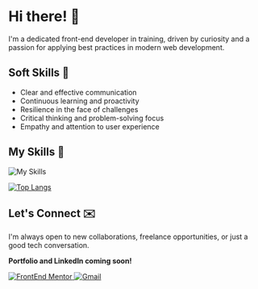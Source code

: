 # Hi there! 👋

I'm a dedicated front-end developer in training, driven by curiosity and a passion for applying best practices in modern web development.

## Soft Skills 🌟

- Clear and effective communication
- Continuous learning and proactivity
- Resilience in the face of challenges
- Critical thinking and problem-solving focus
- Empathy and attention to user experience

## My Skills 🧠
<p>
    <img src="https://skillicons.dev/icons?i=html,css,js,sass,bootstrap,react,figma,git,github" alt="My Skills" />
</p>

[![Top Langs](https://github-readme-stats.vercel.app/api/top-langs/?username=sortjakke&layout=compact&theme=shadow_blue)](https://github.com/anuraghazra/github-readme-stats)

## Let's Connect ✉️

I'm always open to new collaborations, freelance opportunities, or just a good tech conversation.

**Portfolio and LinkedIn coming soon!**

<p>
  <a href="https://www.frontendmentor.io/profile/SortJakke" target="_blank">
    <img alt="FrontEnd Mentor" src="https://img.shields.io/badge/Frontend_Mentor-3F54A3?style=for-the-badge&logo=frontendmentor&logoColor=white" />
  </a>
  <a href="mailto:erick.matheusrs1003@gmail.com" target="_blank">
    <img alt="Gmail" src="https://img.shields.io/badge/gmail-red?style=for-the-badge&logo=gmail&logoColor=white" />
  </a>
</p>

<!--
**SortJakke/Sortjakke** is a ✨ _special_ ✨ repository because its `README.md` (this file) appears on your GitHub profile.

Here are some ideas to get you started:

- 🔭 I’m currently working on ...
- 🌱 I’m currently learning ...
- 👯 I’m looking to collaborate on ...
- 🤔 I’m looking for help with ...
- 💬 Ask me about ...
- 📫 How to reach me: ...
- 😄 Pronouns: ...
- ⚡ Fun fact: ...
-->
